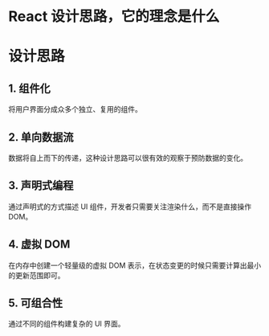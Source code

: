 #  React 设计思路，它的理念是什么

# 设计思路

## 1. 组件化

将用户界面分成众多个独立、复用的组件。

## 2. 单向数据流

数据将自上而下的传递，这种设计思路可以很有效的观察于预防数据的变化。

## 3. 声明式编程

通过声明式的方式描述 UI 组件，开发者只需要关注渲染什么，而不是直接操作 DOM。

## 4. 虚拟 DOM

在内存中创建一个轻量级的虚拟 DOM 表示，在状态变更的时候只需要计算出最小的更新范围即可。

## 5. 可组合性

通过不同的组件构建复杂的 UI 界面。
